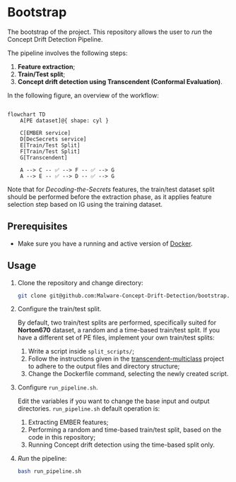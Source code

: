 # Bootstrap

The bootstrap of the project.
This repository allows the user to *run* the Concept Drift Detection Pipeline.

The pipeline involves the following steps:

1. **Feature extraction**;
2. **Train/Test split**;
3. **Concept drift detection using Transcendent (Conformal Evaluation)**.

In the following figure, an overview of the workflow:
```mermaid

flowchart TD
    A[PE dataset]@{ shape: cyl }

    C[EMBER service]
    D[DecSecrets service]
    E[Train/Test Split]
    F[Train/Test Split]
    G[Transcendent]

    A --> C -- ✅ --> F -- ✅ --> G
    A --> E -- ✅ --> D -- ✅ --> G

```
Note that for *Decoding-the-Secrets* features, the train/test dataset split should be performed before the extraction phase, as it applies feature selection step based on IG using the training dataset.

## Prerequisites
- Make sure you have a running and active version of [Docker](https://docs.docker.com/engine/install/).

## Usage
1. Clone the repository and change directory:

    ```bash
    git clone git@github.com:Malware-Concept-Drift-Detection/bootstrap.git && cd bootstrap
    ```
2. Configure the train/test split.
   
    By default, two train/test splits are performed, specifically suited for **Norton670** dataset, a random and a time-based train/test split.
    If you have a different set of PE files, implement your own train/test splits:
     1. Write a script inside `split_scripts/`;
     2. Follow the instructions given in the [transcendent-multiclass](https://github.com/Malware-Concept-Drift-Detection/transcendent-multiclass) project to adhere to the output files and directory structure;
     3. Change the Dockerfile command, selecting the newly created script.

4. Configure `run_pipeline.sh`.
   
   Edit the variables if you want to change the base input and output directories.
   `run_pipeline.sh` default operation is:
   1. Extracting EMBER features;
   2. Performing a random and time-based train/test split, based on the code in this repository;
   3. Running Concept drift detection using the time-based split only.
5. *Run* the pipeline:
   
   ```bash
   bash run_pipeline.sh
   ```
